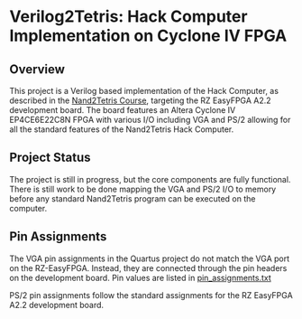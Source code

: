 # Verilog2Tetris: Hack Computer Implementation on Cyclone IV FPGA
## Overview
This project is a Verilog based implementation of the Hack Computer, as described in the [Nand2Tetris Course](https://www.nand2tetris.org/), targeting the RZ EasyFPGA A2.2 development board. The board features an Altera Cyclone IV EP4CE6E22C8N FPGA with various I/O including VGA and PS/2 allowing for all the standard features of the Nand2Tetris Hack Computer.

## Project Status
The project is still in progress, but the core components are fully functional. There is still work to be done mapping the VGA and PS/2 I/O to memory before any standard Nand2Tetris program can be executed on the computer. 

## Pin Assignments
The VGA pin assignments in the Quartus project do not match the VGA port on the RZ-EasyFPGA. Instead, they are connected through the pin headers on the development board. Pin values are listed in [pin_assignments.txt](https://github.com/conorm110/verilog2tetris/blob/main/pin_assignments.txt)

PS/2 pin assignments follow the standard assignments for the RZ EasyFPGA A2.2 development board.

